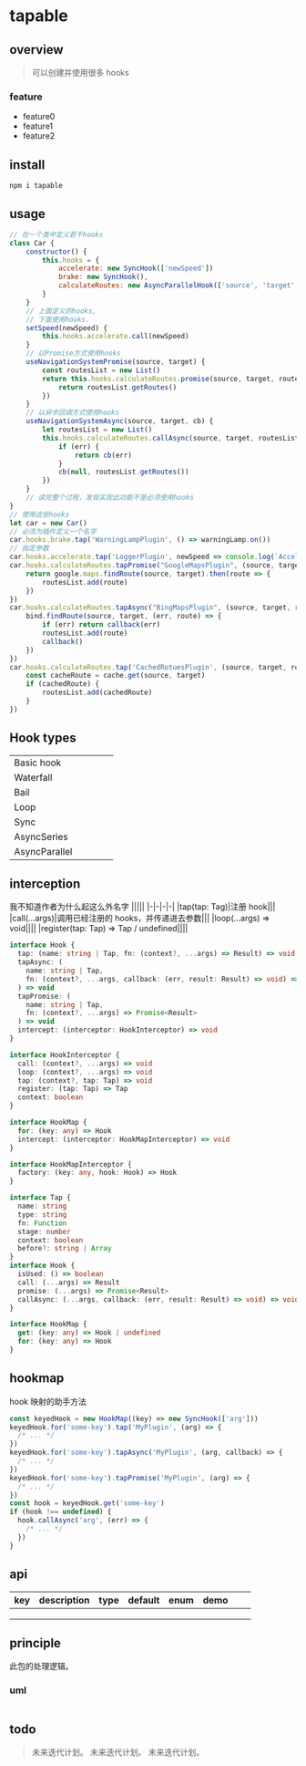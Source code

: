 # tapable

## overview

> 可以创建并使用很多 hooks

### feature

- feature0
- feature1
- feature2

## install

`npm i tapable`

## usage

```js
// 在一个类中定义若干hooks
class Car {
    constructor() {
        this.hooks = {
            accelerate: new SyncHook(['newSpeed'])
            brake: new SyncHook(),
            calculateRoutes: new AsyncParallelHook(['source', 'target', 'routesList'])
        }
    }
    // 上面定义的hooks,
    // 下面使用hooks.
    setSpeed(newSpeed) {
        this.hooks.accelerate.call(newSpeed)
    }
    // 以Promise方式使用hooks
    useNavigationSystemPromise(source, target) {
        const routesList = new List()
        return this.hooks.calculateRoutes.promise(source, target, routesList).then(res => {
            return routesList.getRoutes()
        })
    }
    // 以异步回调方式使用hooks
    useNavigationSystemAsync(source, target, cb) {
        let routesList = new List()
        this.hooks.calculateRoutes.callAsync(source, target, routesList, err => {
            if (err) {
                return cb(err)
            }
            cb(null, routesList.getRoutes())
        })
    }
    // 读完整个过程，发现实现此功能不是必须使用hooks
}
// 使用这些hooks
let car = new Car()
// 必须为插件定义一个名字
car.hooks.brake.tap('WarningLampPlugin', () => warningLamp.on())
// 指定参数
car.hooks.accelerate.tap('LoggerPlugin', newSpeed => console.log(`Accelerating to ${newSpeed}`))
car.hooks.calculateRoutes.tapPromise("GoogleMapsPlugin", (source, target, routesList) => {
    return google.maps.findRoute(source, target).then(route => {
        routesList.add(route)
    })
})
car.hooks.calculateRoutes.tapAsync("BingMapsPlugin", (source, target, routesList, callback) => {
    bind.findRoute(source, target, (err, route) => {
        if (err) return callback(err)
        routesList.add(route)
        callback()
    })
})
car.hooks.calculateRoutes.tap('CachedRotuesPlugin', (source, target, routesList) => {
    const cacheRoute = cache.get(source, target)
    if (cachedRoute) {
        routesList.add(cachedRoute)
    }
})
```

## Hook types

|               |     |     |     |     |
| ------------- | --- | --- | --- | --- |
| Basic hook    |     |     |     |     |
| Waterfall     |     |     |     |     |
| Bail          |     |     |     |     |
| Loop          |     |     |     |     |
| Sync          |     |     |     |     |
| AsyncSeries   |     |     |     |     |
| AsyncParallel |     |     |     |     |

## interception

我不知道作者为什么起这么外名字
|||||
|-|-|-|-|
|tap(tap: Tag)|注册 hook|||
|call(...args)|调用已经注册的 hooks，并传递进去参数|||
|loop(...args) => void||||
|register(tap: Tap) => Tap / undefined||||

```ts
interface Hook {
  tap: (name: string | Tap, fn: (context?, ...args) => Result) => void
  tapAsync: (
    name: string | Tap,
    fn: (context?, ...args, callback: (err, result: Result) => void) => void
  ) => void
  tapPromise: (
    name: string | Tap,
    fn: (context?, ...args) => Promise<Result>
  ) => void
  intercept: (interceptor: HookInterceptor) => void
}

interface HookInterceptor {
  call: (context?, ...args) => void
  loop: (context?, ...args) => void
  tap: (context?, tap: Tap) => void
  register: (tap: Tap) => Tap
  context: boolean
}

interface HookMap {
  for: (key: any) => Hook
  intercept: (interceptor: HookMapInterceptor) => void
}

interface HookMapInterceptor {
  factory: (key: any, hook: Hook) => Hook
}

interface Tap {
  name: string
  type: string
  fn: Function
  stage: number
  context: boolean
  before?: string | Array
}
interface Hook {
  isUsed: () => boolean
  call: (...args) => Result
  promise: (...args) => Promise<Result>
  callAsync: (...args, callback: (err, result: Result) => void) => void
}

interface HookMap {
  get: (key: any) => Hook | undefined
  for: (key: any) => Hook
}
```

## hookmap

hook 映射的助手方法

```js
const keyedHook = new HookMap((key) => new SyncHook(['arg']))
keyedHook.for('some-key').tap('MyPlugin', (arg) => {
  /* ... */
})
keyedHook.for('some-key').tapAsync('MyPlugin', (arg, callback) => {
  /* ... */
})
keyedHook.for('some-key').tapPromise('MyPlugin', (arg) => {
  /* ... */
})
const hook = keyedHook.get('some-key')
if (hook !== undefined) {
  hook.callAsync('arg', (err) => {
    /* ... */
  })
}
```

## api

<!-- prettier-ignore-start -->
|key|description|type|default|enum|demo|||
|-|-|-|-|-|-|-|-|
|||||||||
|||||||||
|||||||||
<!-- prettier-ignore-end -->

## principle

此包的处理逻辑。

### uml

```

```

## todo

> 未来迭代计划。
> 未来迭代计划。
> 未来迭代计划。
